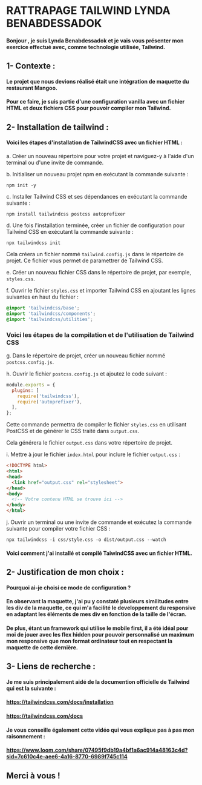 
# RATTRAPAGE TAILWIND LYNDA BENABDESSADOK 

#### Bonjour , je suis Lynda Benabdessadok et je vais vous présenter mon exercice effectué avec, comme technologie utilisée, Tailwind.

## 1- Contexte : 
#### Le projet que nous devions réalisé était une intégration de maquette du restaurant Mangoo. 
#### Pour ce faire, je suis partie d'une configuration vanilla avec un fichier HTML et deux fichiers CSS pour pouvoir compiler mon Tailwind.

## 2- Installation de tailwind :
#### Voici les étapes d'installation de TailwindCSS avec un fichier HTML :

a. Créer un nouveau répertoire pour votre projet et naviguez-y à l'aide d'un terminal ou d'une invite de commande.

b. Initialiser un nouveau projet npm en exécutant la commande suivante :
   ```
   npm init -y
   ```

c. Installer Tailwind CSS et ses dépendances en exécutant la commande suivante :
   ```
   npm install tailwindcss postcss autoprefixer
   ```

d. Une fois l'installation terminée, créer un fichier de configuration pour Tailwind CSS en exécutant la commande suivante :
   ```
   npx tailwindcss init
   ```

Cela créera un fichier nommé `tailwind.config.js` dans le répertoire de projet. Ce fichier vous permet de paramettrer de Tailwind CSS.

e. Créer un nouveau fichier CSS dans le répertoire de projet, par exemple, `styles.css`.

f. Ouvrir le fichier `styles.css` et importer Tailwind CSS en ajoutant les lignes suivantes en haut du fichier :
   ```css
   @import 'tailwindcss/base';
   @import 'tailwindcss/components';
   @import 'tailwindcss/utilities';
   ```

### Voici les étapes de la compilation et de l'utilisation de Tailwind CSS

g. Dans le répertoire de projet, créer un nouveau fichier nommé `postcss.config.js`.

h. Ouvrir le fichier `postcss.config.js` et ajoutez le code suivant :
   ```javascript
   module.exports = {
     plugins: [
       require('tailwindcss'),
       require('autoprefixer'),
     ],
   };
   ```
   Cette commande permettra de compiler le fichier `styles.css` en utilisant PostCSS et de générer le CSS traité dans `output.css`.

   Cela générera le fichier `output.css` dans votre répertoire de projet.

i. Mettre à jour le fichier `index.html` pour inclure le fichier `output.css` :
   ```html
   <!DOCTYPE html>
   <html>
   <head>
     <link href="output.css" rel="stylesheet">
   </head>
   <body>
     <!-- Votre contenu HTML se trouve ici -->
   </body>
   </html>
   ```

j. Ouvrir un terminal ou une invite de commande et exécutez la commande suivante pour compiler votre fichier CSS :
   ```
   npx tailwindcss -i css/style.css -o dist/output.css --watch
   ```

#### Voici comment j'ai installé et compilé TaiwindCSS avec un fichier HTML.

## 2- Justification de mon choix : 
#### Pourquoi ai-je choisi ce mode de configuration ? 
#### En observant la maquette, j'ai pu y constaté plusieurs similitudes entre les div de la maquette, ce qui m'a facilité le developpement du responsive en adaptant les éléments de mes div en fonction de la taille de l'écran. 
#### De plus, étant un framework qui utilise le mobile first, il a été idéal pour moi de jouer avec les flex hidden pour pouvoir personnalisé un maximum mon responsive que mon format ordinateur tout en respectant la maquette de cette dernière.

## 3- Liens de recherche : 
#### Je me suis principalement aidé de la documention officielle de Tailwind qui est la suivante : 
#### https://tailwindcss.com/docs/installation
#### https://tailwindcss.com/docs
#### Je vous conseille également cette vidéo qui vous explique pas à pas mon raisonnement : 
#### https://www.loom.com/share/07495f9db19a4bf1a6ac914a48163c4d?sid=7c610c4e-aee6-4a16-8770-6989f745c114

## Merci à vous ! 
